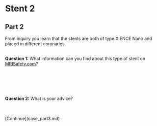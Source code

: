 # Stent 2

## Part 2

From inquiry you learn that the stents are both of type XIENCE Nano and 
placed in different coronaries.
<br>
<br>

**Question 1:** What information can you find about this type of stent on [MRISafety.com](http://www.mrisafety.com)?

<br>
<br>
<br>
<br>

**Question 2:** What is your advice?

<br>
<br>
[Continue](case_part3.md)

